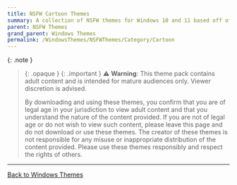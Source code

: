 ```yaml
---
title: NSFW Cartoon Themes
summary: A collection of NSFW themes for Windows 10 and 11 based off of western animation and cartoons
parent: NSFW Themes
grand_parent: Windows Themes
permalink: /WindowsThemes/NSFWThemes/Category/Cartoon
---
```


{: .note }
> {: .opaque }
> {: .important }
> ⚠️ **Warning**: This theme pack contains adult content and is intended for mature audiences only. Viewer discretion is advised.
> 
> By downloading and using these themes, you confirm that you are of legal age in your jurisdiction to view adult content and that you understand the nature of the content provided. If you are not of legal age or do not wish to view such content, please leave this page and do not download or use these themes. The creator of these themes is not responsible for any misuse or inappropriate distribution of the content provided. Please use these themes responsibly and respect the rights of others.

---

<a href="/WindowsThemes" class="btn btn--secondary btn--sm">Back to Windows Themes</a>